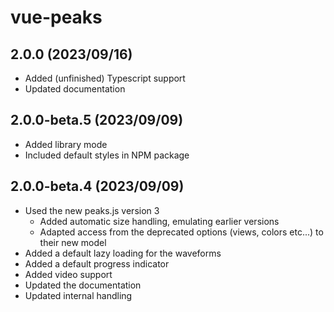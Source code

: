 # vue-peaks

## 2.0.0 (2023/09/16)

- Added (unfinished) Typescript support
- Updated documentation

## 2.0.0-beta.5 (2023/09/09)

- Added library mode
- Included default styles in NPM package

## 2.0.0-beta.4 (2023/09/09)

- Used the new peaks.js version 3
  - Added automatic size handling, emulating earlier versions
  - Adapted access from the deprecated options (views, colors etc...) to their new model
- Added a default lazy loading for the waveforms
- Added a default progress indicator
- Added video support
- Updated the documentation
- Updated internal handling
